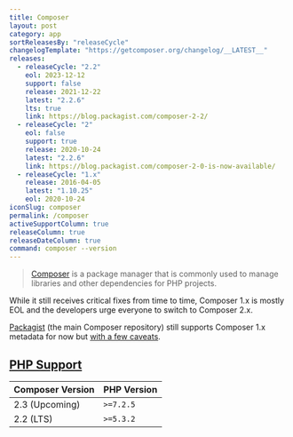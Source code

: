 ```yaml
---
title: Composer
layout: post
category: app
sortReleasesBy: "releaseCycle"
changelogTemplate: "https://getcomposer.org/changelog/__LATEST__"
releases:
  - releaseCycle: "2.2"
    eol: 2023-12-12
    support: false
    release: 2021-12-22
    latest: "2.2.6"
    lts: true
    link: https://blog.packagist.com/composer-2-2/
  - releaseCycle: "2"
    eol: false
    support: true
    release: 2020-10-24
    latest: "2.2.6"
    link: https://blog.packagist.com/composer-2-0-is-now-available/
  - releaseCycle: "1.x"
    release: 2016-04-05
    latest: "1.10.25"
    eol: 2020-10-24
iconSlug: composer
permalink: /composer
activeSupportColumn: true
releaseColumn: true
releaseDateColumn: true
command: composer --version
---
```

> [Composer](https://getcomposer.org/) is a package manager that is commonly used to manage libraries and other dependencies for PHP projects.

While it still receives critical fixes from time to time, Composer 1.x is mostly EOL and the developers urge everyone to switch to Composer 2.x.

[Packagist](https://packagist.org/) (the main Composer repository) still supports Composer 1.x metadata for now but [with a few caveats](https://blog.packagist.com/deprecating-composer-1-support/).

## [PHP Support](https://blog.packagist.com/composer-2-2/)

Composer Version|PHP Version
----------------|-----------
2.3 (Upcoming)  | `>=7.2.5`
2.2 (LTS)       | `>=5.3.2`

